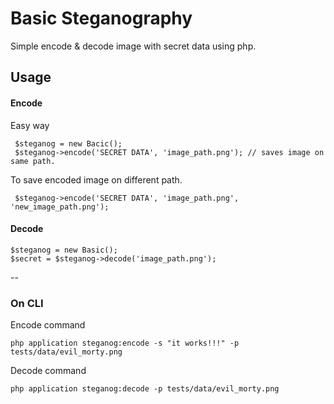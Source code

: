 # Basic Steganography
Simple encode & decode image with secret data using php. 

## Usage
 
 #### Encode
 
 Easy way
     
     $steganog = new Bacic();
     $steganog->encode('SECRET DATA', 'image_path.png'); // saves image on same path.
    
 To save encoded image on different path.
 
     $steganog->encode('SECRET DATA', 'image_path.png', 'new_image_path.png');
    
    
 #### Decode
    $steganog = new Basic();
    $secret = $steganog->decode('image_path.png');
   
   --
   
 ### On CLI
 
 Encode command

 
    php application steganog:encode -s "it works!!!" -p tests/data/evil_morty.png
    

Decode command
    
    php application steganog:decode -p tests/data/evil_morty.png
   
    
 